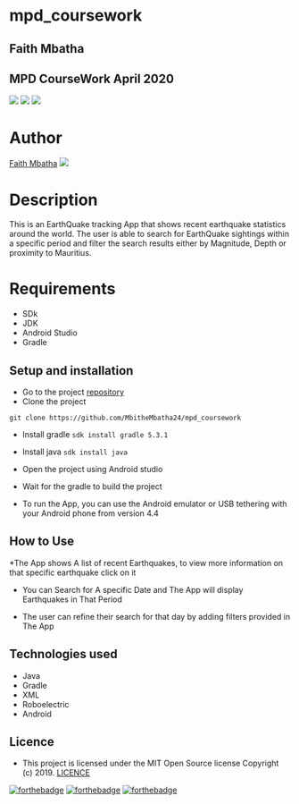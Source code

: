 # mpd_coursework
## Faith Mbatha
## MPD CourseWork April 2020

![](https://img.shields.io/badge/Android-project-brightgreen.svg)
![](https://img.shields.io/badge/Language-Java%20-orange.svg)
![](https://img.shields.io/badge/Tests-Roboelectric-blue.svg)


# Author
[Faith Mbatha](https://github.com/MbitheMbatha24) ![](https://img.shields.io/badge/Programmer-Verified-brightgreen.svg)
# Description
This is an EarthQuake tracking App that shows recent earthquake statistics around the world. The user is able to search for EarthQuake sightings within a specific period and filter the search results either by Magnitude, Depth or proximity to Mauritius.

# Requirements

* SDk
* JDK
* Android Studio
* Gradle

## Setup and installation
* Go to the project [repository](https://github.com/MbitheMbatha24/mpd_coursework)
* Clone the project

```git clone https://github.com/MbitheMbatha24/mpd_coursework```

* Install gradle
```sdk install gradle 5.3.1```
* Install java
```sdk install java```
* Open the project using Android studio
* Wait for the gradle to build the project

* To run the App, you can use the Android emulator or USB tethering with your Android phone from version 4.4

## How to Use

*The App shows A list of recent Earthquakes, to view more information on that specific earthquake click on it

*  You can Search for A specific Date and The App will display Earthquakes in That Period

* The user can refine their search for that day by adding filters provided in The App

## Technologies used
* Java
* Gradle
* XML
* Roboelectric
* Android

## Licence
- This project is licensed under the MIT Open Source license Copyright (c) 2019. [LICENCE]()

[![forthebadge](https://forthebadge.com/images/badges/fuck-it-ship-it.svg)](https://forthebadge.com)
[![forthebadge](https://forthebadge.com/images/badges/makes-people-smile.svg)](https://forthebadge.com)
[![forthebadge](https://forthebadge.com/images/badges/powered-by-electricity.svg)](https://forthebadge.com)
